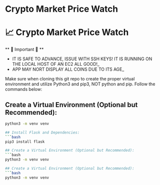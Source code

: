 # Crypto Market Price Watch

# 📈 Crypto Market Price Watch

** 🚨 Important 🚨 **  
- IT IS SAFE TO ADVANCE, ISSUE WITH SSH KEYS! IT IS RUNNING ON THE LOCAL HOST OF AN EC2 ALL GOOD!_
- APP MAY NORT DISPLAY ALL COINS DUE TO ITS AGE_

Make sure when cloning this git repo to create the proper virtual environment and utilize Python3 and pip3, NOT python and pip. Follow the commands below:

## Create a Virtual Environment (Optional but Recommended):
```bash
python3 -m venv venv

## Install Flask and Dependencies:
```bash
pip3 install flask

## Create a Virtual Environment (Optional but Recommended):
```bash
python3 -m venv venv

## Create a Virtual Environment (Optional but Recommended):
```bash
python3 -m venv venv
